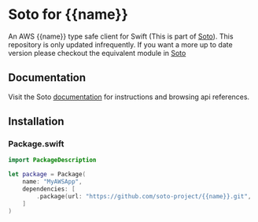 # Soto for {{name}}

An AWS {{name}} type safe client for Swift (This is part of [Soto](https://github.com/soto-project/soto)). This repository is only updated infrequently. If you want a more up to date version please checkout the equivalent module in [Soto](https://github.com/soto-project/soto)

## Documentation

Visit the Soto [documentation](https://soto-project.github.io/soto/index.html) for instructions and browsing api references.

## Installation

### Package.swift

```swift
import PackageDescription

let package = Package(
    name: "MyAWSApp",
    dependencies: [
        .package(url: "https://github.com/soto-project/{{name}}.git", .upToNextMajor(from: "{{version}}"))
    ]
)
```
